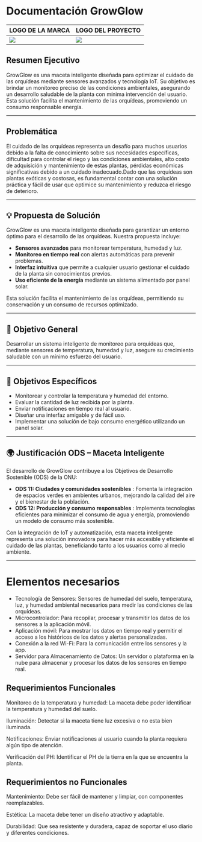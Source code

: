 #  Documentación GrowGlow

|**LOGO DE LA MARCA**                                                                      |**LOGO DEL PROYECTO**                                                              |
|------------------------------------------------------------------------------------------|-------------------------------------------------------------------------------------------|
|![](Documentacion/logos/empresa.jpeg)|![](Documentacion/logos/producto.jpeg)|



##  Resumen Ejecutivo
GrowGlow es una maceta inteligente diseñada para optimizar el cuidado de las orquídeas mediante sensores avanzados y tecnología IoT. Su objetivo es brindar un monitoreo preciso de las condiciones ambientales, asegurando un desarrollo saludable de la planta con mínima intervención del usuario. Esta solución facilita el mantenimiento de las orquídeas, promoviendo un consumo responsable energía.

---

##  Problemática
El cuidado de las orquídeas representa un desafío para muchos usuarios debido a la falta de conocimiento sobre sus necesidades específicas, dificultad para controlar el riego y las condiciones ambientales, alto costo de adquisición y mantenimiento de estas plantas, pérdidas económicas significativas debido a un cuidado inadecuado.Dado que las orquídeas son plantas exóticas y costosas, es fundamental contar con una solución práctica y fácil de usar que optimice su mantenimiento y reduzca el riesgo de deterioro.

---

## 💡 Propuesta de Solución
GrowGlow es una maceta inteligente diseñada para garantizar un entorno óptimo para el desarrollo de las orquídeas. Nuestra propuesta incluye:

- **Sensores avanzados** para monitorear temperatura, humedad y luz.
- **Monitoreo en tiempo real** con alertas automáticas para prevenir problemas.
- **Interfaz intuitiva** que permite a cualquier usuario gestionar el cuidado de la planta sin conocimientos previos.
- **Uso eficiente de la energía** mediante un sistema alimentado por panel solar.

Esta solución facilita el mantenimiento de las orquídeas, permitiendo su conservación y un consumo de recursos optimizado.

---

## 🎯 Objetivo General
Desarrollar un sistema inteligente de monitoreo para orquídeas que, mediante sensores de temperatura, humedad y luz, asegure su crecimiento saludable con un mínimo esfuerzo del usuario.

---

## 📌 Objetivos Específicos
- Monitorear y controlar la temperatura y humedad del entorno.
- Evaluar la cantidad de luz recibida por la planta.
- Enviar notificaciones en tiempo real al usuario.
- Diseñar una interfaz amigable y de fácil uso.
- Implementar una solución de bajo consumo energético utilizando un panel solar.

---

## 🌍 Justificación ODS – Maceta Inteligente
El desarrollo de GrowGlow contribuye a los Objetivos de Desarrollo Sostenible (ODS) de la ONU:

- **ODS 11: Ciudades y comunidades sostenibles** : Fomenta la integración de espacios verdes en ambientes urbanos, mejorando la calidad del aire y el bienestar de la población.
- **ODS 12: Producción y consumo responsables** : Implementa tecnologías eficientes para minimizar el consumo de agua y energía, promoviendo un modelo de consumo más sostenible.

Con la integración de IoT y automatización, esta maceta inteligente representa una solución innovadora para hacer más accesible y eficiente el cuidado de las plantas, beneficiando tanto a los usuarios como al medio ambiente.

---



# Elementos necesarios 

-	Tecnología de Sensores: Sensores de humedad del suelo, temperatura, luz, y humedad ambiental necesarios para medir las condiciones de las orquídeas.
-	Microcontrolador: Para recopilar, procesar y transmitir los datos de los sensores a la aplicación móvil.
- Aplicación móvil: Para mostrar los datos en tiempo real y permitir el acceso a los históricos de los datos y alertas personalizadas.
- Conexión a la red Wi-Fi: Para la comunicación entre los sensores y la app.
-	Servidor para Almacenamiento de Datos: Un servidor o plataforma en la nube para almacenar y procesar los datos de los sensores en tiempo real.

## Requerimientos Funcionales 


Monitoreo de la temperatura y humedad: La maceta debe poder identificar la temperatura y humedad del suelo. 

Iluminación: Detectar si la maceta tiene luz excesiva o no esta bien iluminada.  

Notificaciones: Enviar notificaciones al usuario cuando la planta requiera algún tipo de atención.

Verificación del PH: Identificar el PH de la tierra en la que se encuentra la planta.

## Requerimientos no Funcionales 

Mantenimiento: Debe ser fácil de mantener y limpiar, con componentes reemplazables. 

Estética: La maceta debe tener un diseño atractivo y adaptable.

Durabilidad: Que sea resistente y duradera, capaz de soportar el uso diario y diferentes condiciones.













